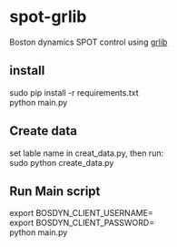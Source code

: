 # spot-grlib
Boston dynamics SPOT control using [grlib](https://github.com/mikhail-vlasenko/grlib)


## install
sudo pip install -r requirements.txt  
python main.py  
## Create data
set lable name in creat_data.py, then run:  
sudo python create_data.py  

## Run Main script
export BOSDYN_CLIENT_USERNAME=<user>  
export BOSDYN_CLIENT_PASSWORD=<password>  
python main.py  
